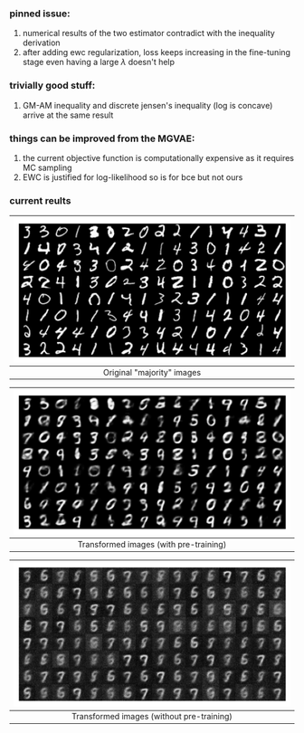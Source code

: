### pinned issue:
1. numerical results of the two estimator contradict with the inequality derivation
2. after adding ewc regularization, loss keeps increasing in the fine-tuning stage
	even having a large $\lambda$ doesn't help

### trivially good stuff:
1. GM-AM inequality and discrete jensen's inequality (log is concave) arrive at the same result


### things can be improved from the MGVAE:
1. the current objective function is computationally expensive as it requires MC sampling
2. EWC is justified for log-likelihood so is for bce but not ours

### current reults
|![Original](./res/original.png)|
|:---:|
|Original "majority" images|

|![With pre-training](./res/with_pt.png)|
|:---:|
|Transformed images (with pre-training)|

|![Without pre-training](./res/wout_pt.png)|
|:---:|
|Transformed images (without pre-training)|
